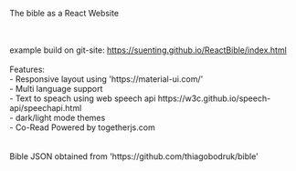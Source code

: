 The bible as a React Website

<br />
<br />
example build on git-site: <a href="https://suenting.github.io/ReactBible/index.html" target='_blank'>https://suenting.github.io/ReactBible/index.html</a>

<br />
<br />
Features:<br />
- Responsive layout using 'https://material-ui.com/'<br />
- Multi language support<br />
- Text to speach using web speech api https://w3c.github.io/speech-api/speechapi.html<br />
- dark/light mode themes<br />
- Co-Read Powered by togetherjs.com<br />
<br />
<br />
Bible JSON obtained from 'https://github.com/thiagobodruk/bible'